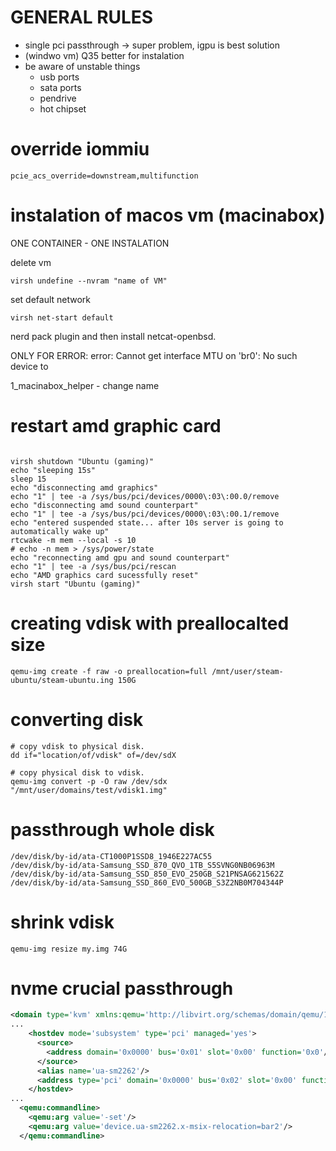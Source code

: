 # GENERAL RULES
 - single pci passthrough -> super problem, igpu is best solution
 - (windwo vm) Q35 better for instalation
 - be aware of unstable things
      - usb ports
      - sata ports
      - pendrive
      - hot chipset


# override iommiu
```
pcie_acs_override=downstream,multifunction 
```

# instalation of macos vm (macinabox)

ONE CONTAINER - ONE INSTALATION

delete vm
```
virsh undefine --nvram "name of VM"
```

set default network
```
virsh net-start default
```
nerd pack plugin and then install netcat-openbsd.


ONLY FOR ERROR: error: Cannot get interface MTU on 'br0': No such device
<source bridge='br0'/>
to 
<source bridge='virbr0'/>

1_macinabox_helper - change name


# restart amd graphic card

```

virsh shutdown "Ubuntu (gaming)"
echo "sleeping 15s"
sleep 15
echo "disconnecting amd graphics"
echo "1" | tee -a /sys/bus/pci/devices/0000\:03\:00.0/remove
echo "disconnecting amd sound counterpart"
echo "1" | tee -a /sys/bus/pci/devices/0000\:03\:00.1/remove
echo "entered suspended state... after 10s server is going to automatically wake up"
rtcwake -m mem --local -s 10
# echo -n mem > /sys/power/state
echo "reconnecting amd gpu and sound counterpart"
echo "1" | tee -a /sys/bus/pci/rescan
echo "AMD graphics card sucessfully reset"
virsh start "Ubuntu (gaming)"

```


# creating vdisk with preallocalted size

```
qemu-img create -f raw -o preallocation=full /mnt/user/steam-ubuntu/steam-ubuntu.ing 150G
```

# converting disk
```
# copy vdisk to physical disk.   
dd if="location/of/vdisk" of=/dev/sdX

# copy physical disk to vdisk.   
qemu-img convert -p -O raw /dev/sdx "/mnt/user/domains/test/vdisk1.img"
```


# passthrough whole disk
```
/dev/disk/by-id/ata-CT1000P1SSD8_1946E227AC55
/dev/disk/by-id/ata-Samsung_SSD_870_QVO_1TB_S5SVNG0NB06963M
/dev/disk/by-id/ata-Samsung_SSD_850_EVO_250GB_S21PNSAG621562Z
/dev/disk/by-id/ata-Samsung_SSD_860_EVO_500GB_S3Z2NB0M704344P

```

# shrink vdisk
```
qemu-img resize my.img 74G

```

# nvme crucial passthrough
```xml
<domain type='kvm' xmlns:qemu='http://libvirt.org/schemas/domain/qemu/1.0'>
...
    <hostdev mode='subsystem' type='pci' managed='yes'>
      <source>
        <address domain='0x0000' bus='0x01' slot='0x00' function='0x0'/>
      </source>
      <alias name='ua-sm2262'/> 
      <address type='pci' domain='0x0000' bus='0x02' slot='0x00' function='0x0'/>
    </hostdev>
...
  <qemu:commandline>
    <qemu:arg value='-set'/>
    <qemu:arg value='device.ua-sm2262.x-msix-relocation=bar2'/>
  </qemu:commandline>
```

